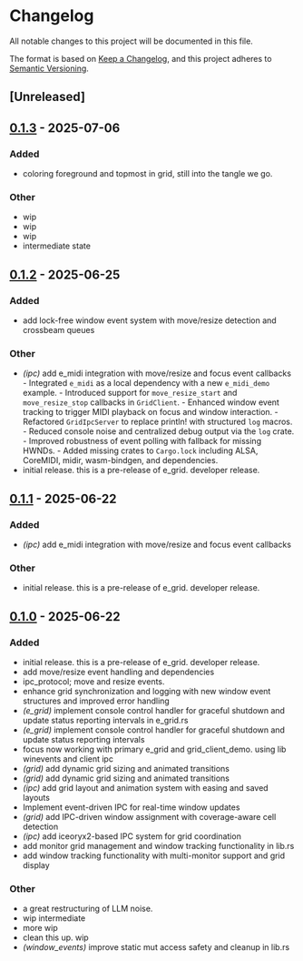 # Changelog

All notable changes to this project will be documented in this file.

The format is based on [Keep a Changelog](https://keepachangelog.com/en/1.0.0/),
and this project adheres to [Semantic Versioning](https://semver.org/spec/v2.0.0.html).

## [Unreleased]

## [0.1.3](https://github.com/davehorner/e_grid/compare/v0.1.2...v0.1.3) - 2025-07-06

### Added

- coloring foreground and topmost in grid, still into the tangle we go.

### Other

- wip
- wip
- wip
- intermediate state

## [0.1.2](https://github.com/davehorner/e_grid/compare/v0.1.1...v0.1.2) - 2025-06-25

### Added

- add lock-free window event system with move/resize detection and crossbeam queues

### Other

- *(ipc)* add e_midi integration with move/resize and focus event callbacks  - Integrated `e_midi` as a local dependency with a new `e_midi_demo` example. - Introduced support for `move_resize_start` and `move_resize_stop` callbacks in `GridClient`. - Enhanced window event tracking to trigger MIDI playback on focus and window interaction. - Refactored `GridIpcServer` to replace println! with structured `log` macros. - Reduced console noise and centralized debug output via the `log` crate. - Improved robustness of event polling with fallback for missing HWNDs. - Added missing crates to `Cargo.lock` including ALSA, CoreMIDI, midir, wasm-bindgen, and dependencies.
- initial release.  this is a pre-release of e_grid.  developer release.

## [0.1.1](https://github.com/davehorner/e_grid/compare/v0.1.0...v0.1.1) - 2025-06-22

### Added

- *(ipc)* add e_midi integration with move/resize and focus event callbacks

### Other

- initial release.  this is a pre-release of e_grid.  developer release.

## [0.1.0](https://github.com/davehorner/e_grid/releases/tag/v0.1.0) - 2025-06-22

### Added

- initial release.  this is a pre-release of e_grid.  developer release.
- add move/resize event handling and dependencies
- ipc_protocol; move and resize events.
- enhance grid synchronization and logging with new window event structures and improved error handling
- *(e_grid)* implement console control handler for graceful shutdown and update status reporting intervals in e_grid.rs
- *(e_grid)* implement console control handler for graceful shutdown and update status reporting intervals
- focus now working with primary e_grid and grid_client_demo. using lib winevents and client ipc
- *(grid)* add dynamic grid sizing and animated transitions
- *(grid)* add dynamic grid sizing and animated transitions
- *(ipc)* add grid layout and animation system with easing and saved layouts
- Implement event-driven IPC for real-time window updates
- *(grid)* add IPC-driven window assignment with coverage-aware cell detection
- *(ipc)* add iceoryx2-based IPC system for grid coordination
- add monitor grid management and window tracking functionality in lib.rs
- add window tracking functionality with multi-monitor support and grid display

### Other

- a great restructuring of LLM noise.
- wip intermediate
- more wip
- clean this up. wip
- *(window_events)* improve static mut access safety and cleanup in lib.rs
